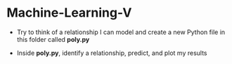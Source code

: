 # Machine-Learning-V

* Try to think of a relationship I can model and create a new Python file in this folder called **poly.py**

* Inside **poly.py**, identify a relationship, predict, and plot my results
